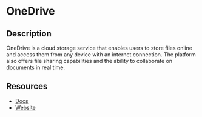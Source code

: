 # OneDrive

## Description

OneDrive is a cloud storage service that enables users to store files online and access them from any device with an internet connection. The platform also offers file sharing capabilities and the ability to collaborate on documents in real time.

## Resources

- [Docs](https://developer.microsoft.com/)
- [Website](onedrive.com)
